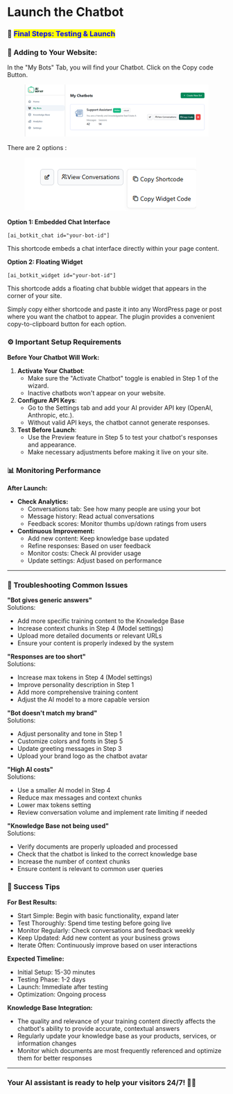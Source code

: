 # Launch the Chatbot

### 🎉 <mark style="color:blue;">Final Steps: Testing & Launch</mark>

### 🚀 Adding to Your Website:

In the "My Bots" Tab, you will find your Chatbot. Click on the Copy code Button.

<figure><img src="../../.gitbook/assets/image (1).png" alt=""><figcaption></figcaption></figure>

There are 2 options :&#x20;

<figure><img src="../../.gitbook/assets/image (2).png" alt=""><figcaption></figcaption></figure>

**Option 1: Embedded Chat Interface**

```
[ai_botkit_chat id="your-bot-id"]
```

This shortcode embeds a chat interface directly within your page content.

**Option 2: Floating Widget**

```
[ai_botkit_widget id="your-bot-id"]
```

This shortcode adds a floating chat bubble widget that appears in the corner of your site.

Simply copy either shortcode and paste it into any WordPress page or post where you want the chatbot to appear. The plugin provides a convenient copy-to-clipboard button for each option.

### ⚙️ Important Setup Requirements

**Before Your Chatbot Will Work:**

1. **Activate Your Chatbot**:
   * Make sure the "Activate Chatbot" toggle is enabled in Step 1 of the wizard.
   * Inactive chatbots won't appear on your website.
2. **Configure API Keys**:
   * Go to the Settings tab and add your AI provider API key (OpenAI, Anthropic, etc.).
   * Without valid API keys, the chatbot cannot generate responses.
3. **Test Before Launch**:
   * Use the Preview feature in Step 5 to test your chatbot's responses and appearance.
   * Make necessary adjustments before making it live on your site.

### 📊 Monitoring Performance

**After Launch:**

* **Check Analytics:**
  * Conversations tab: See how many people are using your bot
  * Message history: Read actual conversations
  * Feedback scores: Monitor thumbs up/down ratings from users
* **Continuous Improvement:**
  * Add new content: Keep knowledge base updated
  * Refine responses: Based on user feedback
  * Monitor costs: Check AI provider usage
  * Update settings: Adjust based on performance

***

### 🔧 Troubleshooting Common Issues

**"Bot gives generic answers"**\
Solutions:

* Add more specific training content to the Knowledge Base
* Increase context chunks in Step 4 (Model settings)
* Upload more detailed documents or relevant URLs
* Ensure your content is properly indexed by the system



**"Responses are too short"**\
Solutions:

* Increase max tokens in Step 4 (Model settings)
* Improve personality description in Step 1
* Add more comprehensive training content
* Adjust the AI model to a more capable version



**"Bot doesn't match my brand"**\
Solutions:

* Adjust personality and tone in Step 1
* Customize colors and fonts in Step 5
* Update greeting messages in Step 3
* Upload your brand logo as the chatbot avatar



**"High AI costs"**\
Solutions:

* Use a smaller AI model in Step 4
* Reduce max messages and context chunks
* Lower max tokens setting
* Review conversation volume and implement rate limiting if needed



**"Knowledge Base not being used"**\
Solutions:

* Verify documents are properly uploaded and processed
* Check that the chatbot is linked to the correct knowledge base
* Increase the number of context chunks
* Ensure content is relevant to common user queries

### 🎯 Success Tips

**For Best Results:**

* Start Simple: Begin with basic functionality, expand later
* Test Thoroughly: Spend time testing before going live
* Monitor Regularly: Check conversations and feedback weekly
* Keep Updated: Add new content as your business grows
* Iterate Often: Continuously improve based on user interactions

**Expected Timeline:**

* Initial Setup: 15-30 minutes
* Testing Phase: 1-2 days
* Launch: Immediate after testing
* Optimization: Ongoing process

**Knowledge Base Integration:**

* The quality and relevance of your training content directly affects the chatbot's ability to provide accurate, contextual answers
* Regularly update your knowledge base as your products, services, or information changes
* Monitor which documents are most frequently referenced and optimize them for better responses

***

### Your AI assistant is ready to help your visitors 24/7! 🤖✨
